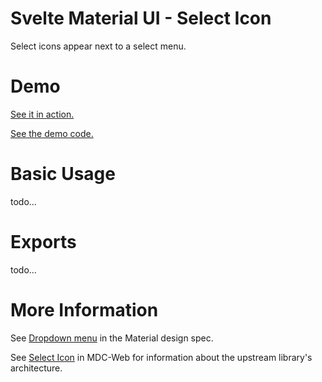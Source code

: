 # Svelte Material UI - Select Icon

Select icons appear next to a select menu.

# Demo

[See it in action.](https://sveltematerialui.com/demo/select)

[See the demo code.](/site/src/routes/demo/select/)

# Basic Usage

todo...

# Exports

todo...

# More Information

See [Dropdown menu](https://material.io/components/menus#dropdown-menu) in the Material design spec.

See [Select Icon](https://github.com/material-components/material-components-web/tree/v10.0.0/packages/mdc-select/icon) in MDC-Web for information about the upstream library's architecture.
